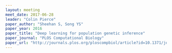 ```yaml
---
layout: meeting
meet_date: 2017-06-28
leader: "Colin Pierce"
paper_author: "Sheehan S, Song YS"
paper_year: 2016
paper_title: "Deep learning for population genetic inference"
paper_journal: "PLOS Computational Biology"
paper_url: "http://journals.plos.org/ploscompbiol/article?id=10.1371/journal.pcbi.1004845"
---
```

